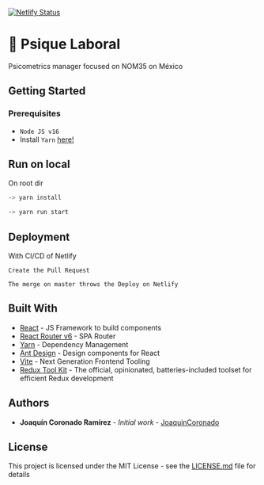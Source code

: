 [![Netlify Status](https://api.netlify.com/api/v1/badges/4a1557d2-591d-4992-9d4d-9c3f3dbd60f2/deploy-status)](https://app.netlify.com/sites/psiquelaboral/deploys)
# 🔱 Psique Laboral

Psicometrics manager focused on NOM35 on México

## Getting Started

### Prerequisites

- `Node JS v16`
- Install `Yarn` [here!](https://classic.yarnpkg.com/lang/en/docs/install/#mac-stable)

## Run on local

On root dir

```bash
-> yarn install
```

```bash
-> yarn run start
```

## Deployment

With CI/CD of Netlify

```
Create the Pull Request
```

```
The merge on master throws the Deploy on Netlify
```

## Built With

- [React](https://es.react.dev/) - JS Framework to build components
- [React Router v6](https://reactrouter.com/en/main) - SPA Router
- [Yarn](https://yarnpkg.com/) - Dependency Management
- [Ant Design](https://ant.design/) - Design components for React
- [Vite](https://vitejs.dev/) - Next Generation Frontend Tooling
- [Redux Tool Kit](https://redux-toolkit.js.org/) - The official, opinionated, batteries-included toolset for efficient Redux development

## Authors

- **Joaquín Coronado Ramírez** - _Initial work_ - [JoaquinCoronado](https://github.com/joaquinCoronado)

## License

This project is licensed under the MIT License - see the [LICENSE.md](LICENSE.md) file for details
